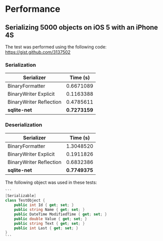 ﻿# Performance

## Serializing 5000 objects on iOS 5 with an iPhone 4S

The test was performed using the following code: https://gist.github.com/3137502

### Serialization

| Serializer              | Time (s)      |
| ----------------------- | ------------- |
| BinaryFormatter         | 0.6671089     |
| BinaryWriter Explicit   | 0.1163388     |
| BinaryWriter Reflection | 0.4785611     |
| **sqlite-net**          | **0.7273159** |

### Deserialization

| Serializer              | Time (s)      |
| ----------------------- | ------------- |
| BinaryFormatter         | 1.3048520     |
| BinaryWriter Explicit   | 0.1911826     |
| BinaryWriter Reflection | 0.6832386     |
| **sqlite-net**          | **0.7749375** |

The following object was used in these tests:

~~~c#
```
[Serializable]
class TestObject {		
	public int Id { get; set; }
	public string Name { get; set; }
	public DateTime ModifiedTime { get; set; }
	public double Value { get; set; }
	public string Text { get; set; }
	public int Last { get; set; }
}
```
~~~
